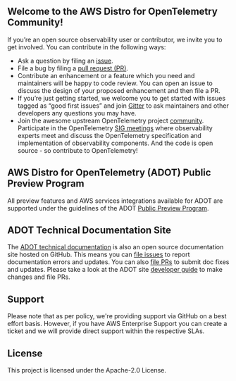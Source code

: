 ## Welcome to the AWS Distro for OpenTelemetry Community!

If you’re an open source observability user or contributor, we invite you to get involved. You can contribute in the following ways:

* Ask a question by filing an [issue](https://github.com/aws-observability/aws-otel-community/issues).
* File a bug by filing a [pull request (PR)](https://github.com/aws-observability/aws-otel-community/pulls).
* Contribute an enhancement or a feature which you need and maintainers will be happy to code review. You can open an issue to discuss the design of your proposed enhancement and then file a PR.
* If you’re just getting started, we welcome you to get started with issues tagged as “good first issues” and join [Gitter](https://gitter.im/aws-otel-distro/community) to ask maintainers and other developers any questions you may have.
* Join the awesome upstream OpenTelemetry project [community](https://github.com/open-telemetry/community). Participate in the OpenTelemetry [SIG meetings](https://github.com/open-telemetry/community#calendar) where observability experts meet and discuss the OpenTelemetry specification and implementation of observability components. And the code is open source - so contribute to OpenTelemetry!

## AWS Distro for OpenTelemetry (ADOT) Public Preview Program

All preview features and AWS services integrations available for ADOT are supported under the guidelines of the ADOT [Public Preview Program](https://github.com/aws-observability/aws-otel-community/tree/master/preview-program).

## ADOT Technical Documentation Site

The [ADOT technical documentation](https://aws-otel.github.io/docs/introduction) is also an open source documentation site hosted on GitHub. This means you can [file issues](https://github.com/aws-otel/aws-otel.github.io/issues) to report documentation errors and updates. You can also [file PRs](https://github.com/aws-otel/aws-otel.github.io/pulls) to submit doc fixes and updates. Please take a look at the ADOT site [developer guide](https://github.com/aws-otel/aws-otel.github.io) to make changes and file PRs.

## Support

Please note that as per policy, we're providing support via GitHub on a best effort basis. However, if you have AWS Enterprise Support you can create a ticket and we will provide direct support within the respective SLAs.

## License

This project is licensed under the Apache-2.0 License.

